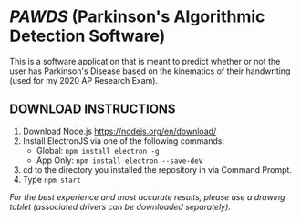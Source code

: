 # *PAWDS* (Parkinson's Algorithmic Detection Software)
This is a software application that is meant to predict whether or not the user has Parkinson's Disease based on the kinematics of their handwriting (used for my 2020 AP Research Exam).

## DOWNLOAD INSTRUCTIONS
1) Download Node.js https://nodejs.org/en/download/
2) Install ElectronJS via one of the following commands:
   - Global: `npm install electron -g`
   - App Only: `npm install electron --save-de`v
3) cd to the directory you installed the repository in via Command Prompt.
4) Type `npm start`

*For the best experience and most accurate results, please use a drawing tablet (associated drivers can be downloaded separately).* 
